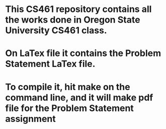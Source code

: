 # This CS461 repository contains all the works done in Oregon State University CS461 class.
# On LaTex file it contains the Problem Statement LaTex file.
# To compile it, hit make on the command line, and it will make pdf file for the Problem Statement assignment
